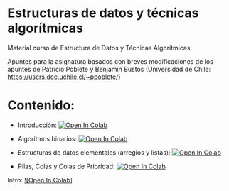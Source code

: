 # Estructuras de datos y técnicas algorítmicas

Material curso de Estructura de Datos y Técnicas Algorítmicas

Apuntes para la asignatura basados con breves modificaciones de los apuntes de Patricio Poblete y Benjamín Bustos (Universidad de Chile: https://users.dcc.uchile.cl/~ppoblete/)

# Contenido:

- Introducción: [![Open In Colab](https://colab.research.google.com/assets/colab-badge.svg)](http://colab.research.google.com/github/femunoz/AED/blob/master/00_Introduccion_parte1.ipynb)

- Algoritmos binarios: [![Open In Colab](https://colab.research.google.com/assets/colab-badge.svg)](http://colab.research.google.com/github/femunoz/AED/blob/master/01_Algoritmo_binario.ipynb)

- Estructuras de datos elementales (arreglos y listas): [![Open In Colab](https://colab.research.google.com/assets/colab-badge.svg)](http://colab.research.google.com/github/femunoz/AED/blob/master/04_Estructuras_de_Datos_Elementales-2.ipynb)

- Pilas, Colas y Colas de Prioridad: [![Open In Colab](https://colab.research.google.com/assets/colab-badge.svg)](http://colab.research.google.com/github/femunoz/AED/blob/master/Colab,_Pilas,_Colas_y_Colas_de_Prioridad.ipynb)

Intro: [![Open In Colab]](http://colab.research.google.com/github.com/femunoz/AED/blob/main/00_Introduccion.ipynb)
